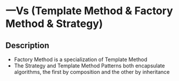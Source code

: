 # 一Vs (Template Method & Factory Method & Strategy)

## Description

- Factory Method is a specialization of Template Method
- The Strategy and Template Method Patterns both encapsulate algorithms, the first by composition and the other by inheritance
